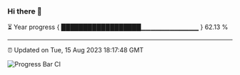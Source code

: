 ### Hi there 👋

⏳ Year progress { ██████████████████▁▁▁▁▁▁▁▁▁▁▁▁ } 62.13 %

---

⏰ Updated on Tue, 15 Aug 2023 18:17:48 GMT

![Progress Bar CI](https://github.com/liununu/liununu/workflows/Progress%20Bar%20CI/badge.svg)
